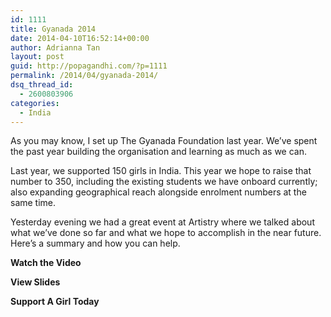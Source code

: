```yaml
---
id: 1111
title: Gyanada 2014
date: 2014-04-10T16:52:14+00:00
author: Adrianna Tan
layout: post
guid: http://popagandhi.com/?p=1111
permalink: /2014/04/gyanada-2014/
dsq_thread_id:
  - 2600803906
categories:
  - India
---
```

As you may know, I set up The Gyanada Foundation last year. We&#8217;ve spent the past year building the organisation and learning as much as we can.

Last year, we supported 150 girls in India. This year we hope to raise that number to 350, including the existing students we have onboard currently; also expanding geographical reach alongside enrolment numbers at the same time.

Yesterday evening we had a great event at Artistry where we talked about what we&#8217;ve done so far and what we hope to accomplish in the near future. Here&#8217;s a summary and how you can help.

**Watch the Video**
  


**View Slides**



**Support A Girl Today**